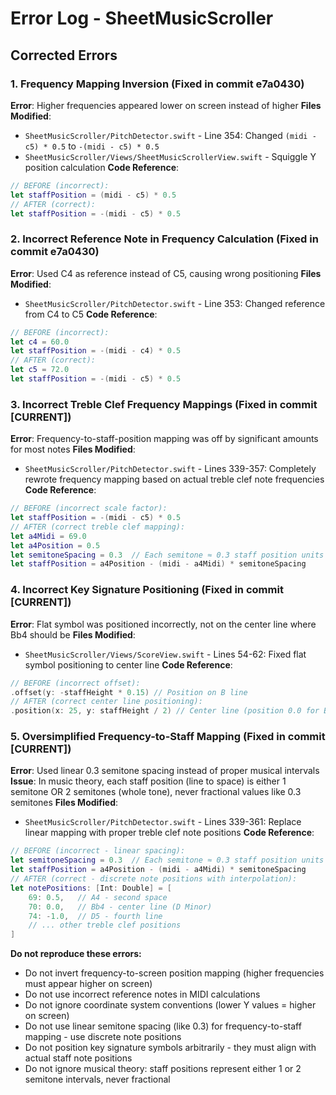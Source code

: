 # Error Log - SheetMusicScroller

## Corrected Errors

### 1. Frequency Mapping Inversion (Fixed in commit e7a0430)
**Error**: Higher frequencies appeared lower on screen instead of higher
**Files Modified**: 
- `SheetMusicScroller/PitchDetector.swift` - Line 354: Changed `(midi - c5) * 0.5` to `-(midi - c5) * 0.5`
- `SheetMusicScroller/Views/SheetMusicScrollerView.swift` - Squiggle Y position calculation
**Code Reference**: 
```swift
// BEFORE (incorrect):
let staffPosition = (midi - c5) * 0.5
// AFTER (correct):
let staffPosition = -(midi - c5) * 0.5
```

### 2. Incorrect Reference Note in Frequency Calculation (Fixed in commit e7a0430)
**Error**: Used C4 as reference instead of C5, causing wrong positioning
**Files Modified**: 
- `SheetMusicScroller/PitchDetector.swift` - Line 353: Changed reference from C4 to C5
**Code Reference**:
```swift
// BEFORE (incorrect):
let c4 = 60.0
let staffPosition = -(midi - c4) * 0.5
// AFTER (correct):
let c5 = 72.0
let staffPosition = -(midi - c5) * 0.5
```

### 3. Incorrect Treble Clef Frequency Mappings (Fixed in commit [CURRENT])
**Error**: Frequency-to-staff-position mapping was off by significant amounts for most notes
**Files Modified**:
- `SheetMusicScroller/PitchDetector.swift` - Lines 339-357: Completely rewrote frequency mapping based on actual treble clef note frequencies
**Code Reference**:
```swift
// BEFORE (incorrect scale factor):
let staffPosition = -(midi - c5) * 0.5
// AFTER (correct treble clef mapping):
let a4Midi = 69.0
let a4Position = 0.5
let semitoneSpacing = 0.3  // Each semitone ≈ 0.3 staff position units
let staffPosition = a4Position - (midi - a4Midi) * semitoneSpacing
```

### 4. Incorrect Key Signature Positioning (Fixed in commit [CURRENT])
**Error**: Flat symbol was positioned incorrectly, not on the center line where Bb4 should be
**Files Modified**:
- `SheetMusicScroller/Views/ScoreView.swift` - Lines 54-62: Fixed flat symbol positioning to center line
**Code Reference**:
```swift
// BEFORE (incorrect offset):
.offset(y: -staffHeight * 0.15) // Position on B line
// AFTER (correct center line positioning):
.position(x: 25, y: staffHeight / 2) // Center line (position 0.0 for B4/Bb4)
```

### 5. Oversimplified Frequency-to-Staff Mapping (Fixed in commit [CURRENT])
**Error**: Used linear 0.3 semitone spacing instead of proper musical intervals
**Issue**: In music theory, each staff position (line to space) is either 1 semitone OR 2 semitones (whole tone), never fractional values like 0.3 semitones
**Files Modified**:
- `SheetMusicScroller/PitchDetector.swift` - Lines 339-361: Replace linear mapping with proper treble clef note positions
**Code Reference**:
```swift
// BEFORE (incorrect - linear spacing):
let semitoneSpacing = 0.3  // Each semitone ≈ 0.3 staff position units
let staffPosition = a4Position - (midi - a4Midi) * semitoneSpacing
// AFTER (correct - discrete note positions with interpolation):
let notePositions: [Int: Double] = [
    69: 0.5,   // A4 - second space 
    70: 0.0,   // Bb4 - center line (D Minor)
    74: -1.0,  // D5 - fourth line
    // ... other treble clef positions
]
```

**Do not reproduce these errors:**
- Do not invert frequency-to-screen position mapping (higher frequencies must appear higher on screen)
- Do not use incorrect reference notes in MIDI calculations
- Do not ignore coordinate system conventions (lower Y values = higher on screen)
- Do not use linear semitone spacing (like 0.3) for frequency-to-staff mapping - use discrete note positions
- Do not position key signature symbols arbitrarily - they must align with actual staff note positions
- Do not ignore musical theory: staff positions represent either 1 or 2 semitone intervals, never fractional